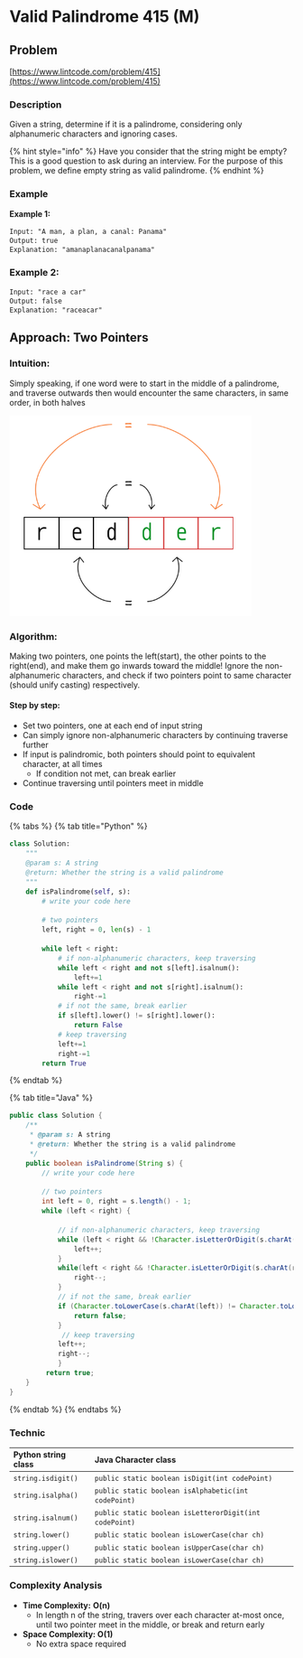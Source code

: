 # Valid Palindrome 415 \(M\)

## Problem

[https://www.lintcode.com/problem/415](https://www.lintcode.com/problem/415)

### Description 

Given a string, determine if it is a palindrome, considering only alphanumeric characters and ignoring cases.

{% hint style="info" %}
Have you consider that the string might be empty? This is a good question to ask during an interview. For the purpose of this problem, we define empty string as valid palindrome.
{% endhint %}

### Example

**Example 1:**

```text
Input: "A man, a plan, a canal: Panama"
Output: true
Explanation: "amanaplanacanalpanama"
```

### **Example 2:**

```text
Input: "race a car"
Output: false
Explanation: "raceacar"
```

## Approach: Two Pointers

### Intuition:

Simply speaking, if one word were to start in the middle of a palindrome, and traverse outwards then would encounter the same characters, in same order, in both halves

![](../../.gitbook/assets/capture.png)

### Algorithm: 

Making two pointers, one points the left\(start\), the other points to the right\(end\), and make them go inwards toward the middle! Ignore the non-alphanumeric characters, and check if two pointers point to same character \(should unify casting\) respectively. 

#### Step by step: 

* Set two pointers, one at each end of input string
* Can simply ignore non-alphanumeric characters by continuing traverse further 
* If input is palindromic, both pointers should point to equivalent character, at all times
  * If condition not met, can break earlier
* Continue traversing until pointers meet in middle 

### Code

{% tabs %}
{% tab title="Python" %}
```python
class Solution:
    """
    @param s: A string
    @return: Whether the string is a valid palindrome
    """
    def isPalindrome(self, s):
        # write your code here
        
        # two pointers
        left, right = 0, len(s) - 1
        
        while left < right:
            # if non-alphanumeric characters, keep traversing
            while left < right and not s[left].isalnum():
                left+=1
            while left < right and not s[right].isalnum():
                right-=1
            # if not the same, break earlier
            if s[left].lower() != s[right].lower():
                return False
            # keep traversing
            left+=1
            right-=1
        return True
```
{% endtab %}

{% tab title="Java" %}
```java
public class Solution {
    /**
     * @param s: A string
     * @return: Whether the string is a valid palindrome
     */
    public boolean isPalindrome(String s) {
        // write your code here
        
        // two pointers
        int left = 0, right = s.length() - 1;
        while (left < right) {
            
            // if non-alphanumeric characters, keep traversing
            while (left < right && !Character.isLetterOrDigit(s.charAt(left))) {
                left++;
            }
            while(left < right && !Character.isLetterOrDigit(s.charAt(right))) {
                right--;
            }
            // if not the same, break earlier
            if (Character.toLowerCase(s.charAt(left)) != Character.toLowerCase(s.charAt(right))) {
                return false;
            }
             // keep traversing
            left++;
            right--;
            }
         return true;
    }
}
```
{% endtab %}
{% endtabs %}

### Technic

| Python string class | Java Character class |
| :--- | :--- |
| `string.isdigit()` | `public static boolean isDigit(int codePoint)` |
| `string.isalpha()` | `public static boolean isAlphabetic(int codePoint)` |
| `string.isalnum()` | `public static boolean isLetterorDigit(int codePoint)` |
| `string.lower()` | `public static boolean isLowerCase(char ch)` |
| `string.upper()` | `public static boolean isUpperCase(char ch)` |
| `string.islower()` | `public static boolean isLowerCase(char ch)` |

### Complexity Analysis

* **Time Complexity:** **O\(n\)**
  * In length n of the string, travers over each character at-most once, until two pointer meet in the middle, or break and return early
* **Space Complexity: O\(1\)**
  * No extra space required 



